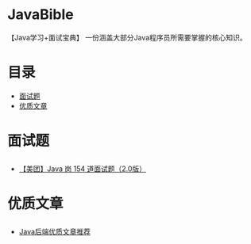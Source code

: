 # JavaBible
【Java学习+面试宝典】 一份涵盖大部分Java程序员所需要掌握的核心知识。

# 目录

+ <a href="面试题">面试题<a>
+ <a href="优质文章">优质文章<a>

# 面试题<p id="面试题"></p>

+ <a href="https://github.com/gdjkmax/JavaBible/blob/master/%E9%9D%A2%E8%AF%95%E9%A2%98/%E3%80%90%E7%BE%8E%E5%9B%A2%E3%80%91Java%20%E5%B2%97%20154%20%E9%81%93%E9%9D%A2%E8%AF%95%E9%A2%98%EF%BC%882.0%E7%89%88%EF%BC%89.md">【美团】Java 岗 154 道面试题（2.0版）</a>

# 优质文章<p id="优质文章"></p>

+ <a href="https://github.com/gdjkmax/JavaBible/blob/master/%E4%BC%98%E8%B4%A8%E6%96%87%E7%AB%A0/Java%E5%90%8E%E7%AB%AF%E4%BC%98%E8%B4%A8%E6%96%87%E7%AB%A0%E6%8E%A8%E8%8D%90.md">Java后端优质文章推荐</a>
